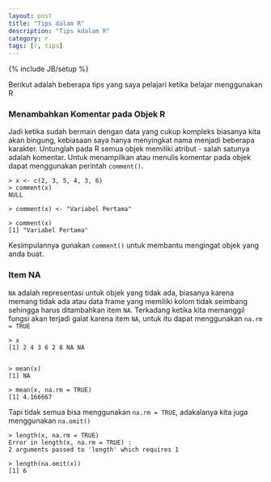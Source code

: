 ```yaml
---
layout: post
title: "Tips dalam R"
description: "Tips kdalam R"
category: r
tags: [r, tips]
---
```

{% include JB/setup %}

Berikut adalah beberapa tips yang saya pelajari ketika belajar menggunakan R

### Menambahkan Komentar pada Objek R
Jadi ketika sudah bermain dengan data yang cukup kompleks biasanya kita akan bingung, kebiasaan saya hanya menyingkat nama menjadi beberapa karakter. Untunglah pada R semua objek memiliki atribut - salah satunya adalah komentar. Untuk menampilkan atau menulis komentar pada objek dapat menggunakan perintah `comment()`.

    > x <- c(2, 3, 5, 4, 3, 6)
    > comment(x)
    NULL

    > comment(x) <- "Variabel Pertama"

    > comment(x)
    [1] "Variabel Pertama"

Kesimpulannya gunakan `comment()` untuk membantu mengingat objek yang anda buat.


### Item NA
`NA` adalah representasi untuk objek yang tidak ada, biasanya karena memang tidak ada atau data frame yang memiliki kolom tidak seimbang sehingga harus ditambahkan item `NA`. Terkadang ketika kita memanggil fungsi akan terjadi galat karena item `NA`, untuk itu dapat menggunakan `na.rm = TRUE`

    > x
    [1] 2 4 3 6 2 8 NA NA


    > mean(x)
    [1] NA

    > mean(x, na.rm = TRUE)
    [1] 4.166667

Tapi tidak semua bisa menggunakan `na.rm = TRUE`, adakalanya kita juga menggunakan `na.omit()`

    > length(x, na.rm = TRUE)
    Error in length(x, na.rm = TRUE) :
    2 arguments passed to 'length' which requires 1

    > length(na.omit(x))
    [1] 6

